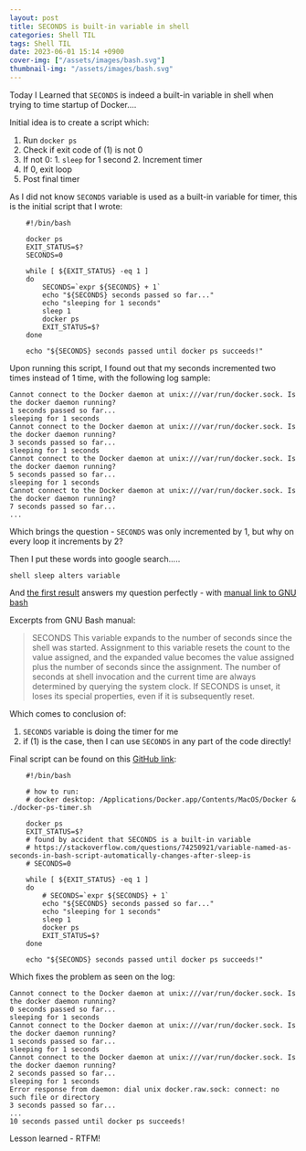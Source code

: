 ```yaml
---
layout: post
title: SECONDS is built-in variable in shell
categories: Shell TIL
tags: Shell TIL
date: 2023-06-01 15:14 +0900
cover-img: ["/assets/images/bash.svg"]
thumbnail-img: "/assets/images/bash.svg"
---
```

Today I Learned that `SECONDS` is indeed a built-in variable in shell when trying to time startup of Docker....

Initial idea is to create a script which:
1. Run `docker ps`
2. Check if exit code of (1) is not 0
  1. If not 0:
    1. `sleep` for 1 second
    2. Increment timer
  2. If 0, exit loop
3. Post final timer

As I did not know `SECONDS` variable is used as a built-in variable for timer, this is the initial script that I wrote:
```
    #!/bin/bash

    docker ps
    EXIT_STATUS=$?
    SECONDS=0

    while [ ${EXIT_STATUS} -eq 1 ]
    do 
        SECONDS=`expr ${SECONDS} + 1`
        echo "${SECONDS} seconds passed so far..."
        echo "sleeping for 1 seconds"
        sleep 1
        docker ps
        EXIT_STATUS=$?
    done

    echo "${SECONDS} seconds passed until docker ps succeeds!"
```

Upon running this script, I found out that my seconds incremented two times instead of 1 time, with the following log sample:
```
Cannot connect to the Docker daemon at unix:///var/run/docker.sock. Is the docker daemon running?
1 seconds passed so far...
sleeping for 1 seconds
Cannot connect to the Docker daemon at unix:///var/run/docker.sock. Is the docker daemon running?
3 seconds passed so far...
sleeping for 1 seconds
Cannot connect to the Docker daemon at unix:///var/run/docker.sock. Is the docker daemon running?
5 seconds passed so far...
sleeping for 1 seconds
Cannot connect to the Docker daemon at unix:///var/run/docker.sock. Is the docker daemon running?
7 seconds passed so far...
...
```

Which brings the question - `SECONDS` was only incremented by 1, but why on every loop it increments by 2?

Then I put these words into google search.....

`shell sleep alters variable`

And [the first result](https://stackoverflow.com/questions/74250921/variable-named-as-seconds-in-bash-script-automatically-changes-after-sleep-is) answers my question perfectly - with [manual link to GNU bash](https://www.gnu.org/software/bash/manual/html_node/Bash-Variables.html)

Excerpts from GNU Bash manual:
> SECONDS
This variable expands to the number of seconds since the shell was started. Assignment to this variable resets the count to the value assigned, and the expanded value becomes the value assigned plus the number of seconds since the assignment. The number of seconds at shell invocation and the current time are always determined by querying the system clock. If SECONDS is unset, it loses its special properties, even if it is subsequently reset.


Which comes to conclusion of:
1. `SECONDS` variable is doing the timer for me
2. if (1) is the case, then I can use `SECONDS` in any part of the code directly!

Final script can be found on this [GitHub link](https://github.com/ChrHan/personal-scripts/blob/main/docker-ps-timer.sh):

```
    #!/bin/bash

    # how to run:
    # docker desktop: /Applications/Docker.app/Contents/MacOS/Docker &  ./docker-ps-timer.sh

    docker ps
    EXIT_STATUS=$?
    # found by accident that SECONDS is a built-in variable
    # https://stackoverflow.com/questions/74250921/variable-named-as-seconds-in-bash-script-automatically-changes-after-sleep-is
    # SECONDS=0

    while [ ${EXIT_STATUS} -eq 1 ]
    do 
        # SECONDS=`expr ${SECONDS} + 1`
        echo "${SECONDS} seconds passed so far..."
        echo "sleeping for 1 seconds"
        sleep 1
        docker ps
        EXIT_STATUS=$?
    done

    echo "${SECONDS} seconds passed until docker ps succeeds!"
```

Which fixes the problem as seen on the log:
```
Cannot connect to the Docker daemon at unix:///var/run/docker.sock. Is the docker daemon running?
0 seconds passed so far...
sleeping for 1 seconds
Cannot connect to the Docker daemon at unix:///var/run/docker.sock. Is the docker daemon running?
1 seconds passed so far...
sleeping for 1 seconds
Cannot connect to the Docker daemon at unix:///var/run/docker.sock. Is the docker daemon running?
2 seconds passed so far...
sleeping for 1 seconds
Error response from daemon: dial unix docker.raw.sock: connect: no such file or directory
3 seconds passed so far...
...
10 seconds passed until docker ps succeeds!
```

Lesson learned - RTFM!
